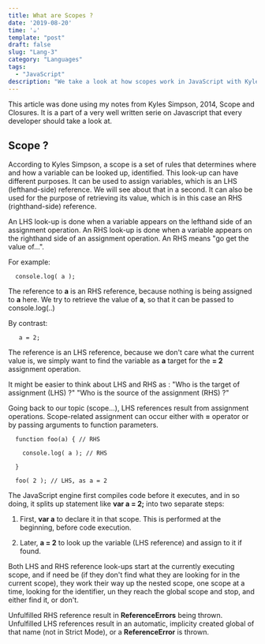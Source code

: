 ```yaml
---
title: What are Scopes ?
date: '2019-08-20'
time: '☕️'
template: "post"
draft: false
slug: "Lang-3"
category: "Languages"
tags:
  - "JavaScript"
description: "We take a look at how scopes work in JavaScript with Kyle Simpson"
---
```


This article was done using my notes from Kyles Simpson, 2014, Scope and Closures. It is a part of a very well written serie on Javascript that every developer should take a look at.

## Scope ?

According to Kyles Simpson, a scope is a set of rules that determines where and how a variable can be looked up, identified. This look-up can have different purposes. It can be used to assign variables, which is an LHS (lefthand-side) reference. We will see about that in a second. It can also be used for the purpose of retrieving its value, which is in this case an RHS (righthand-side) reference.

An LHS look-up is done when a variable appears on the lefthand side of an assignment operation.
An RHS look-up is done when a variable appears on the righthand side of an assignment operation. An RHS means "go get the value of...".

For example:

```
  console.log( a );
```

The reference to **a** is an RHS reference, because nothing is being assigned to **a** here. We try to retrieve the value of **a**, so that it can be passed to console.log(..)

By contrast:

```
   a = 2;
```

The reference is an LHS reference, because we don't care what the current value is, we simply want to find the variable as **a** target for the **= 2** assignment operation.

It might be easier to think about LHS and RHS as :
"Who is the target of assignment (LHS) ?"
"Who is the source of the assignment (RHS) ?"

Going back to our topic (scope...), LHS references result from assignment operations. Scope-related assignment can occur either with **=** operator or by passing arguments to function parameters.

```
  function foo(a) { // RHS

    console.log( a ); // RHS

  }

  foo( 2 ); // LHS, as a = 2
```

The JavaScript engine first compiles code before it executes, and in so doing, it splits up statement like **var a = 2;** into two separate steps:

1. First, **var a** to declare it in that scope. This is performed at the beginning, before code execution.

2. Later, **a = 2** to look up the variable (LHS reference) and assign to it if found.

Both LHS and RHS reference look-ups start at the currently executing scope, and if need be (if they don't find what they are looking for in the current scope), they work their way up the nested scope, one scope at a time, looking for the identifier, un they reach the global scope and stop, and either find it, or don't.

Unfulfilled RHS reference result in **ReferenceErrors** being thrown. Unfulfilled LHS references result in an automatic, implicity created global of that name (not in Strict Mode), or a **ReferenceError** is thrown.
